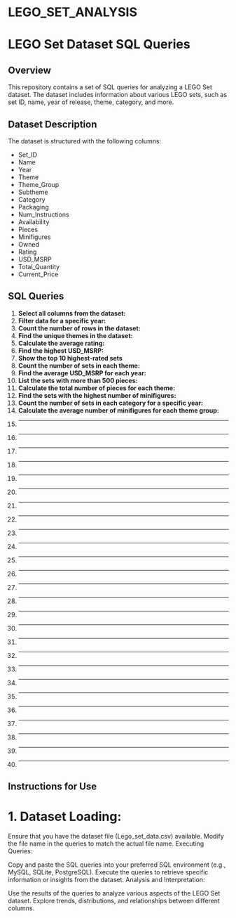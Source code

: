 # LEGO_SET_ANALYSIS

# LEGO Set Dataset SQL Queries 

## Overview

This repository contains a set of SQL queries for analyzing a LEGO Set dataset. The dataset includes information about various LEGO sets, such as set ID, name, year of release, theme, category, and more.

## Dataset Description

The dataset is structured with the following columns:

- Set_ID
- Name
- Year
- Theme
- Theme_Group
- Subtheme
- Category
- Packaging
- Num_Instructions
- Availability
- Pieces
- Minifigures
- Owned
- Rating
- USD_MSRP
- Total_Quantity
- Current_Price

## SQL Queries

1. **Select all columns from the dataset:**
2. **Filter data for a specific year:**
3. **Count the number of rows in the dataset:**
4. **Find the unique themes in the dataset:**
5. **Calculate the average rating:**
6. **Find the highest USD_MSRP:**
7. **Show the top 10 highest-rated sets**
8. **Count the number of sets in each theme:**
9. **Find the average USD_MSRP for each year:**
10. **List the sets with more than 500 pieces:**
11. **Calculate the total number of pieces for each theme:**
12. **Find the sets with the highest number of minifigures:**
13. **Count the number of sets in each category for a specific year:**
14. **Calculate the average number of minifigures for each theme group:**
15. ****
16. ****
17. ****
18. ****
19. ****
20. ****
21. ****
22. ****
23. ****
24. ****
25. ****
26. ****
27. ****
28. ****
29. ****
30. ****
31. ****
32. ****
33. ****
34. ****
35. ****
36. ****
37. ****
38. ****
39. ****
40. ****





## Instructions for Use
# 1. Dataset Loading:

Ensure that you have the dataset file (Lego_set_data.csv) available.
Modify the file name in the queries to match the actual file name.
Executing Queries:

Copy and paste the SQL queries into your preferred SQL environment (e.g., MySQL, SQLite, PostgreSQL).
Execute the queries to retrieve specific information or insights from the dataset.
Analysis and Interpretation:

Use the results of the queries to analyze various aspects of the LEGO Set dataset.
Explore trends, distributions, and relationships between different columns.
